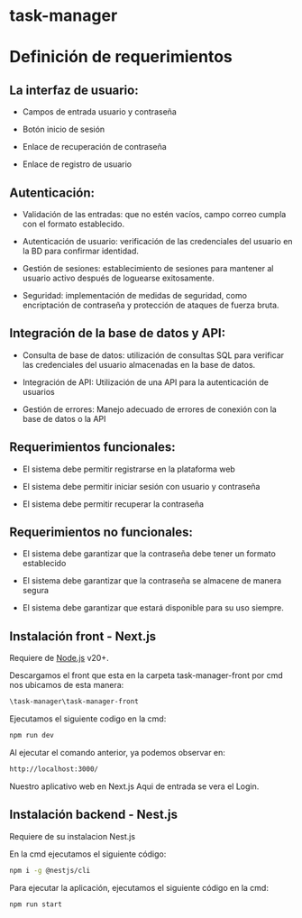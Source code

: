 # task-manager

# Definición de requerimientos 

## La interfaz de usuario: 

- Campos de entrada usuario y contraseña  

- Botón inicio de sesión 

- Enlace de recuperación de contraseña 

- Enlace de registro de usuario 

## Autenticación: 

- Validación de las entradas: que no estén vacíos, campo correo cumpla con el formato establecido. 

- Autenticación de usuario: verificación de las credenciales del usuario en la BD para confirmar identidad. 

- Gestión de sesiones: establecimiento de sesiones para mantener al usuario activo después de loguearse exitosamente. 

- Seguridad: implementación de medidas de seguridad, como encriptación de contraseña y protección de ataques de fuerza bruta. 

## Integración de la base de datos y API: 

- Consulta de base de datos: utilización de consultas SQL para verificar las credenciales del usuario almacenadas en la base de datos. 

- Integración de API: Utilización de una API para la autenticación de usuarios 

- Gestión de errores: Manejo adecuado de errores de conexión con la base de datos o la API 

## Requerimientos funcionales: 

- El sistema debe permitir registrarse en la plataforma web 

- El sistema debe permitir iniciar sesión con usuario y contraseña 

- El sistema debe permitir recuperar la contraseña  

## Requerimientos no funcionales: 

- El sistema debe garantizar que la contraseña debe tener un formato establecido  

- El sistema debe garantizar que la contraseña se almacene de manera segura 

- El sistema debe garantizar que estará disponible para su uso siempre. 



## Instalación front - Next.js

Requiere de [Node.js](https://nodejs.org/) v20+.

Descargamos el front que esta en la carpeta task-manager-front por cmd nos ubicamos de esta manera:  

```sh
\task-manager\task-manager-front
```
Ejecutamos el siguiente codigo en la cmd:

```sh
npm run dev
```
Al ejecutar el comando anterior, ya podemos observar en:

```sh
http://localhost:3000/
```

Nuestro aplicativo web en Next.js 
Aqui de entrada se vera el Login.



## Instalación backend - Nest.js

Requiere de su instalacion Nest.js

En la cmd ejecutamos el siguiente código:

```sh
npm i -g @nestjs/cli

```

Para ejecutar la aplicación, ejecutamos el siguiente código en la cmd:

```sh
npm run start

```
